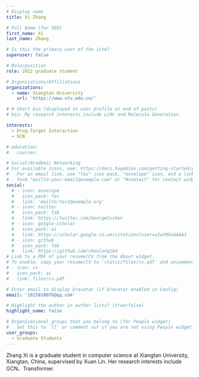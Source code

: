 ```yaml
---
# Display name
title: Xi Zhang

# Full Name (for SEO)
first_name: Xi
last_name: Zhang

# Is this the primary user of the site?
superuser: false

# Role/position
role: 2022 graduate student

# Organizations/Affiliations
organizations:
  - name: Xiangtan University
    url: 'https://www.xtu.edu.cn/'

# # Short bio (displayed in user profile at end of posts)
# bio: My research interests include LLMs and Molecule Generation.

interests:
  - Drug-Target Interaction
  - GCN

# education:
#   courses:

# Social/Academic Networking
# For available icons, see: https://docs.hugoblox.com/getting-started/page-builder/#icons
#   For an email link, use "fas" icon pack, "envelope" icon, and a link in the
#   form "mailto:your-email@example.com" or "#contact" for contact widget.
social:
  # - icon: envelope
  #   icon_pack: fas
  #   link: 'mailto:test@example.org'
  # - icon: twitter
  #   icon_pack: fab
  #   link: https://twitter.com/GeorgeCushen
  # - icon: google-scholar
  #   icon_pack: ai
  #   link: https://scholar.google.co.uk/citations?user=sIwtMXoAAAAJ
  # - icon: github
  #   icon_pack: fab
  #   link: https://github.com/chenlong164
# Link to a PDF of your resume/CV from the About widget.
# To enable, copy your resume/CV to `static/files/cv.pdf` and uncomment the lines below.
# - icon: cv
#   icon_pack: ai
#   link: files/cv.pdf

# Enter email to display Gravatar (if Gravatar enabled in Config)
email: '1825810076@qq.com'

# Highlight the author in author lists? (true/false)
highlight_name: false

# Organizational groups that you belong to (for People widget)
#   Set this to `[]` or comment out if you are not using People widget.
user_groups:
  - Graduate Students
---
```


Zhang Xi is a graduate student in computer science at Xiangtan University, Xiangtan, China, supervised by Xuan Lin. Her research interests include GCN、Transformer.